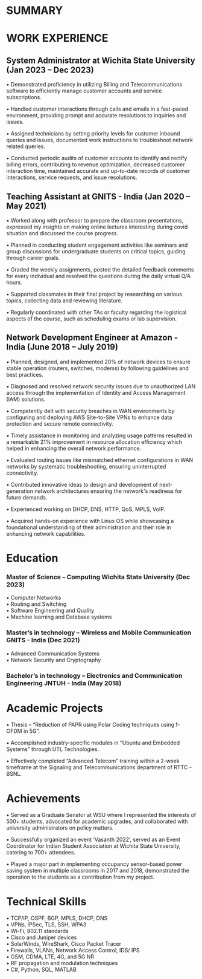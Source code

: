 # SUMMARY
# WORK EXPERIENCE
## System Administrator at Wichita State University (Jan 2023 – Dec 2023)
•	Demonstrated proficiency in utilizing Billing and Telecommunications software to efficiently manage customer accounts and service subscriptions.

•	Handled customer interactions through calls and emails in a fast-paced environment, providing prompt and accurate resolutions to inquiries and issues.

•	Assigned technicians by setting priority levels for customer inbound queries and issues, documented work instructions to troubleshoot network related queries. 

•	Conducted periodic audits of customer accounts to identify and rectify billing errors, contributing to revenue optimization, decreased customer interaction time, maintained accurate and up-to-date records of customer interactions, service requests, and issue resolutions.
## Teaching Assistant at GNITS - India (Jan 2020 – May 2021)
•	Worked along with professor to prepare the classroom presentations, expressed my insights on making online lectures interesting during covid situation and discussed the course progress.

•	Planned in conducting student engagement activities like seminars and group discussions for undergraduate students on critical topics, guiding through career goals.

•	Graded the weekly assignments, posted the detailed feedback comments for every individual and resolved the questions during the daily virtual Q/A hours.

•	Supported classmates in their final project by researching on various topics, collecting data and reviewing literature.

•	Regularly coordinated with other TAs or faculty regarding the logistical aspects of the course, such as scheduling exams or lab supervision.

## Network Development Engineer at Amazon - India (June 2018 – July 2019)
•	Planned, designed, and implemented 20% of network devices to ensure stable operation (routers, switches, modems) by following guidelines and best practices.

•	Diagnosed and resolved network security issues due to unauthorized LAN access through the implementation of Identity and Access Management (IAM) solutions.

•	Competently delt with security breaches in WAN environments by configuring and deploying AWS Site-to-Site VPNs to enhance data protection and secure remote connectivity.

•	Timely assistance in monitoring and analyzing usage patterns resulted in a remarkable 21% improvement in resource allocation efficiency which helped in enhancing the overall network performance. 

•	Evaluated routing issues like mismatched ethernet configurations in WAN networks by systematic troubleshooting, ensuring uninterrupted connectivity.

•	Contributed innovative ideas to design and development of next-generation network architectures ensuring the network's readiness for future demands. 

•	Experienced working on DHCP, DNS, HTTP, QoS, MPLS, VoIP. 

•	Acquired hands-on experience with Linux OS while showcasing a foundational understanding of their administration and their role in enhancing network capabilities. 
# Education
### Master of Science – Computing                                                          Wichita State University (Dec 2023)     
 
•	Computer Networks  
•	Routing and Switching                                                                                                                           
•	Software Engineering and Quality                                                                                                               
•	Machine learning and Database systems
 
 ### Master’s in technology – Wireless and Mobile Communication                    GNITS - India (Dec 2021)    
 
•	Advanced Communication Systems  
•	Network Security and Cryptography                                                                                                                           
 
 ### Bachelor’s in technology – Electronics and Communication Engineering  JNTUH - India (May 2018)   
# Academic Projects
•	Thesis – “Reduction of PAPR using Polar Coding techniques using f- OFDM in 5G”. 

•	Accomplished industry-specific modules in “Ubuntu and Embedded Systems” through UTL Technologies. 

•	Effectively completed “Advanced Telecom” training within a 2-week timeframe at the Signaling and Telecommunications department of RTTC – BSNL. 
# Achievements
•	Served as a Graduate Senator at WSU where I represented the interests of 500+ students, advocated for academic upgrades, and collaborated with university administrators on policy matters.

•	Successfully organized an event ‘Vasanth 2022’, served as an Event Coordinator for Indian Student Association at Wichita State University, catering to 700+ attendees.

•	Played a major part in implementing occupancy sensor-based power saving system in multiple classrooms in 2017 and 2018, demonstrated the operation to the students as a contribution from my project. 
# Technical Skills
•	TCP/IP, OSPF, BGP, MPLS, DHCP, DNS                                                                                                                   
•	VPNs, IPSec, TLS, SSH, WPA3                                                                                                                                 
•	Wi-Fi, 802.11 standards                                                                                                                                     
•	Cisco and Juniper devices                                                                                                                                
•	SolarWinds, WireShark, Cisco Packet Tracer                                                                                                                 
•	Firewalls, VLANs, Network Access Control, IDS/ IPS                                                                                                            
•	GSM, CDMA, LTE, 4G, and 5G NR                                                                                                                                  
•	RF propagation and modulation techniques                                                                                                                         
•	C#, Python, SQL, MATLAB                                                                                                                                     

